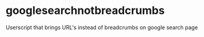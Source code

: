 # googlesearchnotbreadcrumbs
Userscript that brings URL's instead of breadcrumbs on google search page
